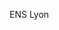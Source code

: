 [//]: # (Created by ./bin/manage_files.pl from ./species/Mesorhabditis_belari/PRJEB30104/Mesorhabditis_belari_PRJEB30104.summary.html on Thu Jun 11 13:44:53 2020)
ENS Lyon
